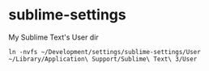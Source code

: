# sublime-settings
My Sublime Text's User dir

```
ln -nvfs ~/Development/settings/sublime-settings/User ~/Library/Application\ Support/Sublime\ Text\ 3/User
```
